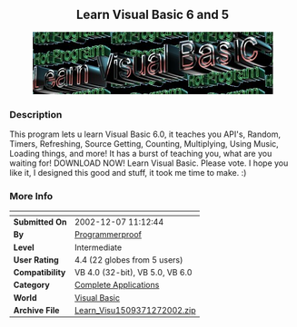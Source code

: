 ﻿<div align="center">

## Learn Visual Basic 6 and 5

<img src="Learn_Visual2.jpg">
</div>

### Description

This program lets u learn Visual Basic 6.0, it teaches you API's, Random, Timers, Refreshing, Source Getting, Counting, Multiplying, Using Music, Loading things, and more! It has a burst of teaching you, what are you waiting for! DOWNLOAD NOW! Learn Visual Basic. Please vote. I hope you like it, I designed this good and stuff, it took me time to make. :)
 
### More Info
 


<span>             |<span>
---                |---
**Submitted On**   |2002-12-07 11:12:44
**By**             |[Programmerproof](https://github.com/Planet-Source-Code/PSCIndex/blob/master/ByAuthor/programmerproof.md)
**Level**          |Intermediate
**User Rating**    |4.4 (22 globes from 5 users)
**Compatibility**  |VB 4\.0 \(32\-bit\), VB 5\.0, VB 6\.0
**Category**       |[Complete Applications](https://github.com/Planet-Source-Code/PSCIndex/blob/master/ByCategory/complete-applications__1-27.md)
**World**          |[Visual Basic](https://github.com/Planet-Source-Code/PSCIndex/blob/master/ByWorld/visual-basic.md)
**Archive File**   |[Learn\_Visu1509371272002\.zip](https://github.com/Planet-Source-Code/programmerproof-learn-visual-basic-6-and-5__1-41382/archive/master.zip)








